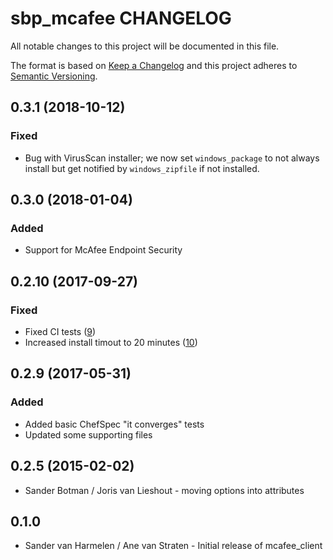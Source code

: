 # sbp_mcafee CHANGELOG

All notable changes to this project will be documented in this file.

The format is based on [Keep a Changelog](http://keepachangelog.com/) and this project adheres to [Semantic Versioning](http://semver.org/).

## 0.3.1 (2018-10-12)

### Fixed

- Bug with VirusScan installer; we now set `windows_package` to not always install but get notified by `windows_zipfile` if not installed.

## 0.3.0 (2018-01-04)

### Added

- Support for McAfee Endpoint Security

## 0.2.10 (2017-09-27)

### Fixed

- Fixed CI tests ([9](https://github.com/sbp-cookbooks/sbp_mcafee/pull/9))
- Increased install timout to 20 minutes ([10](https://github.com/sbp-cookbooks/sbp_mcafee/pull/10))

## 0.2.9 (2017-05-31)

### Added

- Added basic ChefSpec "it converges" tests
- Updated some supporting files

## 0.2.5 (2015-02-02)

- Sander Botman / Joris van Lieshout - moving options into attributes

## 0.1.0

- Sander van Harmelen / Ane van Straten - Initial release of mcafee_client

